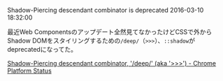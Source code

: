 Shadow-Piercing descendant combinator is deprecated
2016-03-10 18:32:00

最近Web Componentsのアップデート全然見てなかったけどCSSで外からShadow DOMをスタイリングするための`/deep/`（`>>>`）、`::shadow`がdeprecatedになってた。

[Shadow-Piercing descendant combinator, '/deep/' (aka '>>>') - Chrome Platform Status](https://www.chromestatus.com/feature/6750456638341120)
